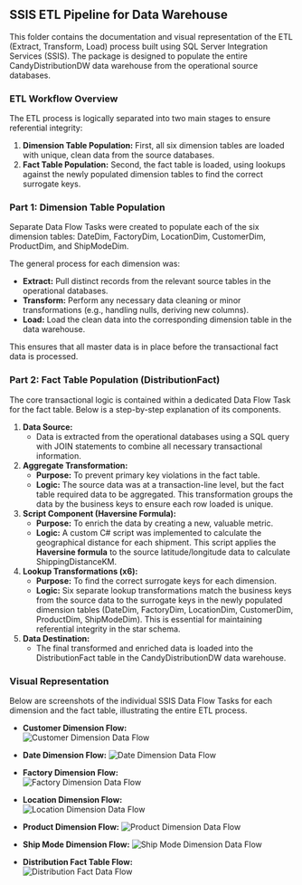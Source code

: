 ## **SSIS ETL Pipeline for Data Warehouse**

This folder contains the documentation and visual representation of the ETL (Extract, Transform, Load) process built using SQL Server Integration Services (SSIS). The package is designed to populate the entire CandyDistributionDW data warehouse from the operational source databases.

### 

### **ETL Workflow Overview**

The ETL process is logically separated into two main stages to ensure referential integrity:

1. **Dimension Table Population:** First, all six dimension tables are loaded with unique, clean data from the source databases.  
2. **Fact Table Population:** Second, the fact table is loaded, using lookups against the newly populated dimension tables to find the correct surrogate keys.

### 

### **Part 1: Dimension Table Population**

Separate Data Flow Tasks were created to populate each of the six dimension tables: DateDim, FactoryDim, LocationDim, CustomerDim, ProductDim, and ShipModeDim.

The general process for each dimension was:

* **Extract:** Pull distinct records from the relevant source tables in the operational databases.  
* **Transform:** Perform any necessary data cleaning or minor transformations (e.g., handling nulls, deriving new columns).  
* **Load:** Load the clean data into the corresponding dimension table in the data warehouse.

This ensures that all master data is in place before the transactional fact data is processed.

### 

### **Part 2: Fact Table Population (DistributionFact)**

The core transactional logic is contained within a dedicated Data Flow Task for the fact table. Below is a step-by-step explanation of its components.

1. **Data Source:**  
   * Data is extracted from the operational databases using a SQL query with JOIN statements to combine all necessary transactional information.  
2. **Aggregate Transformation:**  
   * **Purpose:** To prevent primary key violations in the fact table.  
   * **Logic:** The source data was at a transaction-line level, but the fact table required data to be aggregated. This transformation groups the data by the business keys to ensure each row loaded is unique.  
3. **Script Component (Haversine Formula):**  
   * **Purpose:** To enrich the data by creating a new, valuable metric.  
   * **Logic:** A custom C\# script was implemented to calculate the geographical distance for each shipment. This script applies the **Haversine formula** to the source latitude/longitude data to calculate ShippingDistanceKM.  
4. **Lookup Transformations (x6):**  
   * **Purpose:** To find the correct surrogate keys for each dimension.  
   * **Logic:** Six separate lookup transformations match the business keys from the source data to the surrogate keys in the newly populated dimension tables (DateDim, FactoryDim, LocationDim, CustomerDim, ProductDim, ShipModeDim). This is essential for maintaining referential integrity in the star schema.  
5. **Data Destination:**  
   * The final transformed and enriched data is loaded into the DistributionFact table in the CandyDistributionDW data warehouse.

### 

### **Visual Representation**

Below are screenshots of the individual SSIS Data Flow Tasks for each dimension and the fact table, illustrating the entire ETL process.

- **Customer Dimension Flow:**  
  ![Customer Dimension Data Flow](./ETL_Screenshots/CustomerDim_dataflow.png)
  
- **Date Dimension Flow:** 
  ![Date Dimension Data Flow](./ETL_Screenshots/DateDim_dataflow.png)  
  
- **Factory Dimension Flow:**  
  ![Factory Dimension Data Flow](./ETL_Screenshots/FactoryDim_dataflow.png)  
  
- **Location Dimension Flow:**  
  ![Location Dimension Data Flow](./ETL_Screenshots/LocationDim_dataflow.png) 
  
- **Product Dimension Flow:**
  ![Product Dimension Data Flow](./ETL_Screenshots/ProductDim_dataflow.png)  
  
- **Ship Mode Dimension Flow:**
  ![Ship Mode Dimension Data Flow](./ETL_Screenshots/ShipModeDim_dataflow.png)
  
- **Distribution Fact Table Flow:**  
  ![Distribution Fact Data Flow](./ETL_Screenshots/DistributionFact_dataflow.png)
